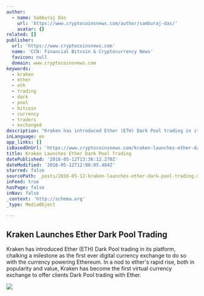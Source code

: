 ```yaml
---
author:
  - name: Samburaj Das
    url: 'https://www.cryptocoinsnews.com/author/samburaj-das/'
    avatar: {}
related: []
publisher:
  url: 'https://www.cryptocoinsnews.com'
  name: 'CCN: Financial Bitcoin & Cryptocurrency News'
  favicon: null
  domain: www.cryptocoinsnews.com
keywords:
  - kraken
  - ether
  - eth
  - trading
  - dark
  - pool
  - bitcoin
  - currency
  - traders
  - exchanged
description: "Kraken has introduced Ether (ETH) Dark Pool trading in its platform, chalking a milestone as the first ever digital currency exchange to do so with the currency powering Ethereum. In a nod to ether's rapid rise, both in popularity and value, Kraken has become the first virtual currency exchange to offer clients Dark Pool trading with Ether."
inLanguage: en
app_links: []
isBasedOnUrl: 'https://www.cryptocoinsnews.com/kraken-launches-ether-dark-pool-trading/'
title: Kraken Launches Ether Dark Pool Trading
datePublished: '2016-05-12T13:36:12.270Z'
dateModified: '2016-05-12T12:08:05.484Z'
starred: false
sourcePath: _posts/2016-05-12-kraken-launches-ether-dark-pool-trading.md
inFeed: true
hasPage: false
inNav: false
_context: 'http://schema.org'
_type: MediaObject

---
```

<article style=""><h1>Kraken Launches Ether Dark Pool Trading</h1><p>Kraken has introduced Ether (ETH) Dark Pool trading in its platform, chalking a milestone as the first ever digital currency exchange to do so with the currency powering Ethereum. In a nod to ether's rapid rise, both in popularity and value, Kraken has become the first virtual currency exchange to offer clients Dark Pool trading with Ether.</p><img src="https://www.cryptocoinsnews.com/wp-content/uploads/2016/03/Stock-trading.jpg.jpg" /></article>